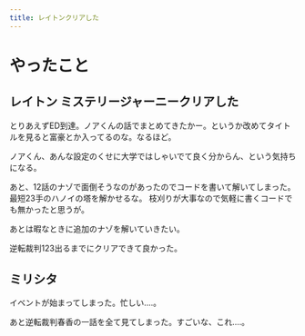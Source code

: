 ```yaml
---
title: レイトンクリアした
---
```


# やったこと

## レイトン ミステリージャーニークリアした

とりあえずED到達。ノアくんの話でまとめてきたかー。というか改めてタイトルを見ると富豪とか入ってるのな。なるほど。

ノアくん、あんな設定のくせに大学ではしゃいでて良く分からん、という気持ちになる。

あと、12話のナゾで面倒そうなのがあったのでコードを書いて解いてしまった。最短23手のハノイの塔を解かせるな。
枝刈りが大事なので気軽に書くコードでも無かったと思うが。

あとは暇なときに追加のナゾを解いていきたい。

逆転裁判123出るまでにクリアできて良かった。

## ミリシタ

イベントが始まってしまった。忙しい‥‥。

あと逆転裁判春香の一話を全て見てしまった。すごいな、これ‥‥。
